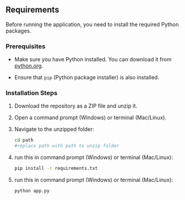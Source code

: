 ## Requirements

Before running the application, you need to install the required Python packages.

### Prerequisites

- Make sure you have Python installed. You can download it from [python.org](https://www.python.org/downloads/).

- Ensure that `pip` (Python package installer) is also installed.

### Installation Steps

1. Download the repository as a ZIP file and unzip it.
2. Open a command prompt (Windows) or terminal (Mac/Linux).
3. Navigate to the unzipped folder:
   ```bash
   cd path
   #replace path with path to unzip folder
4. run this in command prompt (Windows) or terminal (Mac/Linux):
   ```bash
   pip install -r requirements.txt
5. run this in command prompt (Windows) or terminal (Mac/Linux):

   ```bash
   python app.py

